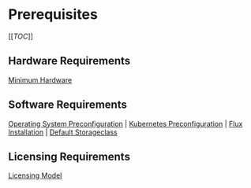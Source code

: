 # Prerequisites

[[_TOC_]]

## Hardware Requirements

[Minimum Hardware](./minimum-hardware-requirements.md)

## Software Requirements

[Operating System Preconfiguration](./os-preconfiguration.md) |
[Kubernetes Preconfiguration](./kubernetes-preconfiguration.md) |
[Flux Installation](./install-flux.md) |
[Default Storageclass](./default-storageclass.md)

## Licensing Requirements

[Licensing Model](../understanding-bigbang/licensing-model.md)
